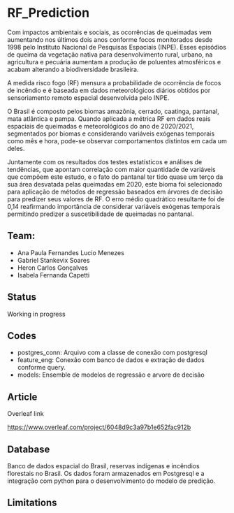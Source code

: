 # RF_Prediction

Com impactos ambientais e sociais, as ocorrências de queimadas vem aumentando nos últimos dois anos conforme focos monitorados desde 1998 pelo Instituto Nacional de Pesquisas Espaciais (INPE). Esses episódios de queima da vegetação nativa para desenvolvimento rural, urbano, na agricultura e pecuária aumentam a produção de poluentes atmosféricos e acabam alterando a biodiversidade brasileira.

A medida risco fogo (RF) mensura a probabilidade de ocorrência de focos de incêndio e é baseada em dados meteorológicos diários obtidos por sensoriamento remoto espacial desenvolvida pelo INPE. 

O Brasil é composto pelos biomas amazônia, cerrado, caatinga, pantanal, mata atlântica e pampa. Quando aplicada a métrica RF  em dados reais espaciais de queimadas e meteorológicos do ano de 2020/2021, segmentados por biomas e considerando variáveis exógenas temporais como mês e hora, pode-se observar comportamentos distintos em cada um deles. 

Juntamente com os resultados dos testes estatísticos e análises de tendências, que apontam correlação com maior quantidade de variáveis que compõem este estudo, e o fato do pantanal ter tido quase um terço da sua área desvatada pelas queimadas em 2020, este bioma foi selecionado para aplicação de métodos de regressão baseados em árvores de decisão para predizer seus valores de RF. O erro médio quadrático resultante foi de 0,14 reafirmando importância de considerar variáveis exógenas temporais permitindo predizer a suscetibilidade de queimadas no pantanal.


## Team:

* Ana Paula Fernandes Lucio Menezes 
* Gabriel Stankevix Soares
* Heron Carlos Gonçalves
* Isabela  Fernanda Capetti

## Status

Working in progress

## Codes

* postgres_conn: Arquivo com a classe de conexão com postgresql
* feature_eng: Conexão com banco de dados e extração de dados conforme query.
* models: Ensemble de modelos de regressão e arvore de decisão


## Article

Overleaf link

https://www.overleaf.com/project/6048d9c3a97b1e652fac912b

## Database
Banco de dados espacial do Brasil, reservas indígenas e incêndios florestais no Brasil. Os dados foram armazenados em Postgresql e a integração com python para o desenvolvimento do modelo de predição.

## Limitations

